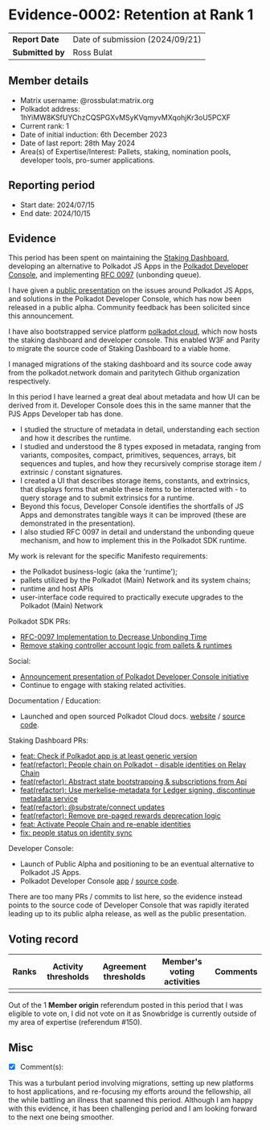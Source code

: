 # Evidence-0002: Retention at Rank 1

|                 |                                                                                             |
| --------------- | ------------------------------------------------------------------------------------------- |
| **Report Date** | Date of submission (2024/09/21)                                                             |
| **Submitted by**| Ross Bulat                                                                        |


## Member details

- Matrix username: @rossbulat:matrix.org
- Polkadot address: 1hYiMW8KSfUYChzCQSPGXvMSyKVqmyvMXqohjKr3oU5PCXF
- Current rank: 1
- Date of initial induction: 6th December 2023
- Date of last report: 28th May 2024
- Area(s) of Expertise/Interest: Pallets, staking, nomination pools, developer tools, pro-sumer applications.


## Reporting period

- Start date: 2024/07/15
- End date: 2024/10/15


## Evidence
This period has been spent on maintaining the [Staking Dashboard](http://staking.polkadot.cloud), developing an alternative to Polkadot JS Apps in the [Polkadot Developer Console](https://console.polkadot.cloud), and implementing [RFC 0097](https://polkadot-fellows.github.io/RFCs/approved/0097-unbonding_queue.html#rfc-0097-unbonding-queue) (unbonding queue).

I have given a [public presentation](https://x.com/rossbulat/status/1825967285896380659) on the issues around Polkadot JS Apps, and solutions in the Polkadot Developer Console, which has now been released in a public alpha. Community feedback has been solicited since this announcement.

I have also bootstrapped service platform [polkadot.cloud](http://polkadot.cloud), which now hosts the staking dashboard and developer console. This enabled W3F and Parity to migrate the source code of Staking Dashboard to a viable home.

I managed migrations of the staking dashboard and its source code away from the polkadot.network domain and paritytech Github organization respectively.

In this period I have learned a great deal about metadata and how UI can be derived from it. Developer Console does this in the same manner that the PJS Apps Developer tab has done. 

- I studied the structure of metadata in detail, understanding each section and how it describes the runtime.
- I studied and understood the 8 types exposed in metadata, ranging from variants, composites, compact, primitives, sequences, arrays, bit sequences and tuples, and how they recursively comprise storage item / extrinsic / constant signatures.
- I created a UI that describes storage items, constants, and extrinsics, that displays forms that enable these items to be interacted with - to query storage and to submit extrinsics for a runtime.
- Beyond this focus, Developer Console identifies the shortfalls of JS Apps and demonstrates tangible ways it can be improved (these are demonstrated in the presentation).
- I also studied RFC 0097 in detail and understand the unbonding queue mechanism, and how to implement this in the Polkadot SDK runtime.

My work is relevant for the specific Manifesto requirements:
- the Polkadot business-logic (aka the 'runtime');
- pallets utilized by the Polkadot (Main) Network and its system chains;
- runtime and host APIs
- user-interface code required to practically execute upgrades to the Polkadot (Main) Network

Polkadot SDK PRs:

- [RFC-0097 Implementation to Decrease Unbonding Time](https://github.com/paritytech/polkadot-sdk/pull/5449)
- [Remove staking controller account logic from pallets & runtimes](https://github.com/paritytech/polkadot-sdk/pull/5715)

Social:

- [Announcement presentation of Polkadot Developer Console initiative](https://x.com/rossbulat/status/1825967285896380659)
- Continue to engage with staking related activities.


Documentation / Education:

- Launched and open sourced Polkadot Cloud docs. [website](https://docs.polkadot.cloud/) / [source code](https://github.com/polkadot-cloud/docs).


Staking Dashboard PRs:
- [feat: Check if Polkadot app is at least generic version](https://github.com/polkadot-cloud/polkadot-staking-dashboard/pull/2191) 
- [feat(refactor): People chain on Polkadot - disable identities on Relay Chain](https://github.com/polkadot-cloud/polkadot-staking-dashboard/pull/2192)
- [feat(refactor): Abstract state bootstrapping & subscriptions from Api](https://github.com/polkadot-cloud/polkadot-staking-dashboard/pull/2193)
- [feat(refactor): Use merkelise-metadata for Ledger signing, discontinue metadata service](https://github.com/polkadot-cloud/polkadot-staking-dashboard/pull/2195)
- [feat(refactor): @substrate/connect updates](https://github.com/polkadot-cloud/polkadot-staking-dashboard/pull/2196)
- [feat(refactor): Remove pre-paged rewards deprecation logic](https://github.com/polkadot-cloud/polkadot-staking-dashboard/pull/2197)
- [feat: Activate People Chain and re-enable identities](https://github.com/polkadot-cloud/polkadot-staking-dashboard/pull/2198)
- [fix: people status on identity sync](https://github.com/polkadot-cloud/polkadot-staking-dashboard/pull/2236)


Developer Console:
- Launch of Public Alpha and positioning to be an eventual alternative to Polkadot JS Apps.
- Polkadot Developer Console [app](http://console.polkadot.cloud) / [source code](https://github.com/polkadot-cloud/polkadot-developer-console).

There are too many PRs / commits to list here, so the evidence instead points to the source code of Developer Console that was rapidly iterated leading up to its public alpha release, as well as the public presentation.

## Voting record

|  Ranks | Activity thresholds | Agreement thresholds | Member's voting activities | Comments |
|---|---|---|---|---|
|   |   |   |   |   |

Out of the 1 **Member origin** referendum posted in this period that I was eligible to vote on, I did not vote on it as Snowbridge is currently outside of my area of expertise (referendum #150).

## Misc

- [x] Comment(s): 

This was a turbulant period involving migrations, setting up new platforms to host applications, and re-focusing my efforts around the fellowship, all the while battling an illness that spanned this period. Although I am happy with this evidence, it has been challenging period and I am looking forward to the next one being smoother.